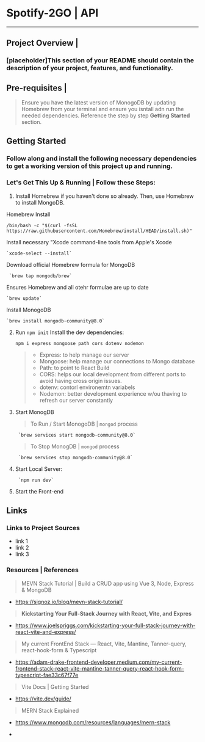 # Spotify-2GO | API
--- 

## Project Overview | 
### [placeholder]This section of your README should contain the description of your project, features, and functionality. 


## Pre-requisites | 

> Ensure you have the latest version of MonogoDB by updating Homebrew from your terminal and ensure you isntall adn run the needed dependencies. Reference the step by step **Getting Started** section. 

## Getting Started

### Follow along and install the following necessary dependencies to get a working version of this project up and running. 


### Let's Get This Up & Running | Follow these Steps: 

1. Install Homebrew if you haven't done so already. Then, use Homebrew to install MongoDB.

Homebrew Install

	/bin/bash -c "$(curl -fsSL https://raw.githubusercontent.com/Homebrew/install/HEAD/install.sh)"

Install necessary "Xcode command-line tools from Apple's Xcode 

	`xcode-select --install`

Download official Homebrew formula for MongoDB  

  	 `brew tap mongodb/brew`

Ensures Homebrew and all otehr formulae are up to date
    
    `brew update`
 
Install MonogoDB 

    `brew install mongodb-community@8.0`

2. Run `npm init`
Install the dev dependencies:

	`npm i express mongoose path cors dotenv nodemon`
   
   >
   > - Express: to help manage our server
   > - Mongoose: help manage our connections to Mongo database
   > - Path: to point to React Build
   > - CORS: helps our local development from different ports to avoid having cross origin issues.
   > - dotenv: contorl environemtn variabels
   > - Nodemon: better development experience w/ou thaving to refresh our server constantly
   
3. Start MonogDB

   > To Run / Start MonogoDB | `mongod` process
   	
		`brew services start mongodb-community@8.0`

   > To Stop MonogDB | `mongod` process

		`brew services stop mongodb-community@8.0`
4. Start Local Server:

   		`npm run dev`
6. Start the Front-end


## Links 
### Links to Project Sources  

- link 1 <placeholder>
- link 2 <placeholder>
- link 3 <placeholder>
### Resources | References

> MEVN Stack Tutorial | Build a CRUD app using Vue 3, Node, Express & MongoDB
- https://signoz.io/blog/mevn-stack-tutorial/


> **Kickstarting Your Full-Stack Journey with React, Vite, and Expres**
- https://www.joelspriggs.com/kickstarting-your-full-stack-journey-with-react-vite-and-express/


> My current FrontEnd Stack — React, Vite, Mantine, Tanner-query, react-hook-form & Typescript
- https://adam-drake-frontend-developer.medium.com/my-current-frontend-stack-react-vite-mantine-tanner-query-react-hook-form-typescript-fae33c67f77e


> Vite Docs | Getting Started
- https://vite.dev/guide/

> MERN Stack Explained
- https://www.mongodb.com/resources/languages/mern-stack

- 
